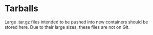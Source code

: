 # Tarballs

Large .tar.gz files intended to be pushed into new containers should be stored here. Due to their large sizes, these files are not on Git.
